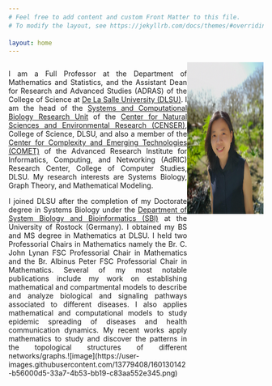 ```yaml
---
# Feel free to add content and custom Front Matter to this file.
# To modify the layout, see https://jekyllrb.com/docs/themes/#overriding-theme-defaults

layout: home
---
```

<style>
/* Create two unequal columns that floats next to each other */
.column {
  float: left;
}

.left {
  width: 70%;
  text-align: justify;
}

.right {
  width: 30%;
}
</style>

<div class="row">
	<div class="column left">
		<p>
		I am a Full Professor at the Department of Mathematics and Statistics, and the Assistant Dean for Research and Advanced Studies (ADRAS) of the College of Science at <a href="https://www.dlsu.edu.ph/" target="_blank">De La Salle University (DLSU)</a>. I am the head of the <a href="https://dlsu-scomb.github.io/" target="_blank">Systems and Computational Biology Research Unit</a> of the <a href="https://www.dlsu.edu.ph/research/research-centers/censer/censer-3/" target="_blank">Center for Natural Sciences and Environmental Research (CENSER)</a>, College of Science, DLSU, and also a member of the <a href="https://comet.dlsu.edu.ph/" target="_blank">Center for Complexity and Emerging Technologies (COMET)</a> of the Advanced Research Institute for Informatics, Computing, and Networking (AdRIC) Research Center, College of Computer Studies, DLSU. My research interests are Systems Biology, Graph Theory, and Mathematical Modeling.
		</p>
		<p>
		I joined DLSU after the completion of my Doctorate degree in Systems Biology under the <a href="https://www.sbi.uni-rostock.de/team/detail/dr-angelyn-lao" target="_blank">Department of System Biology and Bioinformatics (SBI)</a> at the University of Rostock (Germany). I obtained my BS and MS degree in Mathematics at DLSU. I held two Professorial Chairs in Mathematics namely the Br. C. John Lynan FSC Professorial Chair in Mathematics and the Br. Albinus Peter FSC Professorial Chair in Mathematics. Several of my most notable publications include my work on establishing mathematical and compartmental models to describe and analyze biological and signaling pathways associated to different diseases. I also applies mathematical and computational models to study epidemic spreading of diseases and health communication dynamics. My recent works apply mathematics to study and discover the patterns in the topological structures of different networks/graphs.![image](https://user-images.githubusercontent.com/13779408/160130142-b56000d5-33a7-4b53-bb19-c83aa552e345.png)
		</p>
	</div>
	<div class="column right">
	
<img src='/assets/angelyn-lao.jpg' width='220' height='300' align='right' />

	</div>
</div>
